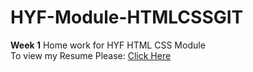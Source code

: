 # HYF-Module-HTMLCSSGIT
<b>Week 1</b>
Home work for HYF HTML CSS Module <br>
To view my Resume Please: <a href="https://cynthia-amanat.github.io/HYF-Module-HTMLCSSGIT/week1/">Click Here </a>
